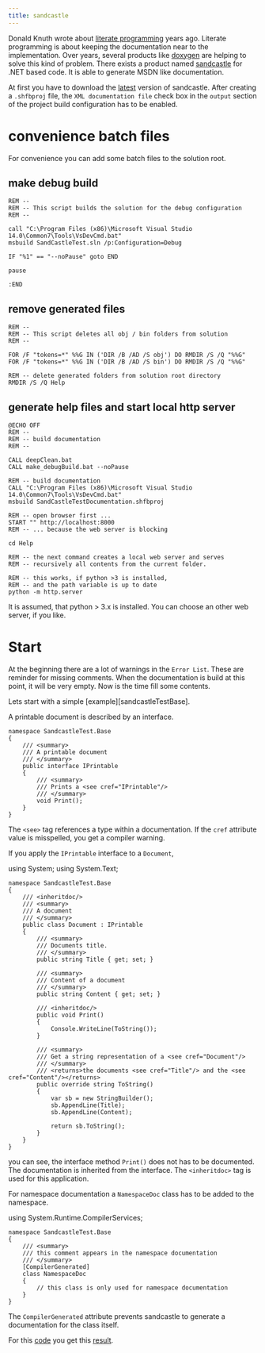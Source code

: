 ```yaml
---
title: sandcastle
---
```


Donald Knuth wrote about [literate programming][literateProgramming] years ago.
Literate programming is about keeping the documentation near to the implementation.
Over years, several products like [doxygen][doxygen] are helping to solve this kind of problem.
There exists a product named [sandcastle][sandcastle] for .NET based code.
It is able to generate MSDN like documentation.

<!--more-->

At first you have to download the [latest][sandcastleDownload] version of sandcastle.
After creating a `.shfbproj` file, the `XML documentation file` check box in the `output` section of the project build configuration has to be enabled.

# convenience batch files

For convenience you can add some batch files to the solution root.

## make debug build

    REM --
    REM -- This script builds the solution for the debug configuration
    REM --
    
    call "C:\Program Files (x86)\Microsoft Visual Studio 14.0\Common7\Tools\VsDevCmd.bat"
    msbuild SandCastleTest.sln /p:Configuration=Debug
    
    IF "%1" == "--noPause" goto END
    
    pause
    
    :END

## remove generated files

    REM --
    REM -- This script deletes all obj / bin folders from solution
    REM --
    
    FOR /F "tokens=*" %%G IN ('DIR /B /AD /S obj') DO RMDIR /S /Q "%%G"
    FOR /F "tokens=*" %%G IN ('DIR /B /AD /S bin') DO RMDIR /S /Q "%%G"
    
    REM -- delete generated folders from solution root directory
    RMDIR /S /Q Help

## generate help files and start local http server

    @ECHO OFF
    REM --
    REM -- build documentation
    REM --
    
    CALL deepClean.bat
    CALL make_debugBuild.bat --noPause
    
    REM -- build documentation
    CALL "C:\Program Files (x86)\Microsoft Visual Studio 14.0\Common7\Tools\VsDevCmd.bat"
    msbuild SandCastleTestDocumentation.shfbproj
    
    REM -- open browser first ...
    START "" http://localhost:8000
    REM -- ... because the web server is blocking
    
    cd Help
    
    REM -- the next command creates a local web server and serves 
    REM -- recursively all contents from the current folder.
    
    REM -- this works, if python >3 is installed, 
    REM -- and the path variable is up to date
    python -m http.server

It is assumed, that python > 3.x is installed. 
You can choose an other web server, if you like.

# Start

At the beginning there are a lot of warnings in the `Error List`. 
These are reminder for missing comments.
When the documentation is build at this point, it will be very empty.
Now is the time fill some contents.

Lets start with a simple [example][sandcastleTestBase].

A printable document is described by an interface.

    namespace SandcastleTest.Base
    {
        /// <summary>
        /// A printable document
        /// </summary>
        public interface IPrintable
        {
            /// <summary>
            /// Prints a <see cref="IPrintable"/>
            /// </summary>
            void Print();
        }
    }

The `<see>` tag references a type within a documentation.
If the `cref` attribute value is misspelled, you get a compiler warning. 

If you apply the `IPrintable` interface to a `Document`,

using System;
using System.Text;

    namespace SandcastleTest.Base
    {
        /// <inheritdoc/>
        /// <summary>
        /// A document
        /// </summary>
        public class Document : IPrintable
        {
            /// <summary>
            /// Documents title. 
            /// </summary>
            public string Title { get; set; }
    
            /// <summary>
            /// Content of a document
            /// </summary>
            public string Content { get; set; }
    
            /// <inheritdoc/>
            public void Print()
            {
                Console.WriteLine(ToString());
            }
    
            /// <summary>
            /// Get a string representation of a <see cref="Document"/>
            /// </summary>
            /// <returns>the documents <see cref="Title"/> and the <see cref="Content"/></returns>
            public override string ToString()
            {
                var sb = new StringBuilder();
                sb.AppendLine(Title);
                sb.AppendLine(Content);
    
                return sb.ToString();
            }
        }
    }

you can see, the interface method `Print()` does not has to be documented.
The documentation is inherited from the interface.
The `<inheritdoc>` tag is used for this application.

For namespace documentation a `NamespaceDoc` class has to be added to the namespace.

using System.Runtime.CompilerServices;

    namespace SandcastleTest.Base
    {
        /// <summary>
        /// this comment appears in the namespace documentation
        /// </summary>
        [CompilerGenerated]
        class NamespaceDoc
        {
            // this class is only used for namespace documentation
        }
    }

The `CompilerGenerated` attribute prevents sandcastle to generate a documentation for the class itself.

For this [code][sandcastleTestCode] you get this [result][sandcastleTestHelp].



[sandcastleTestCode]: https://github.com/enter-haken/SandcastleDemo/tree/master/SandcastleTest
[sandcastleTestHelp]: /example/sandcastle/index.html
[release]:  https://github.com/EWSoftware/SHFB/releases
[literateProgramming]: https://en.wikipedia.org/wiki/Literate_programming
[doxygen]: http://www.stack.nl/~dimitri/doxygen/
[sandcastle]: https://github.com/EWSoftware/SHFB
[sandcastleDownload]: https://github.com/EWSoftware/SHFB/releases
